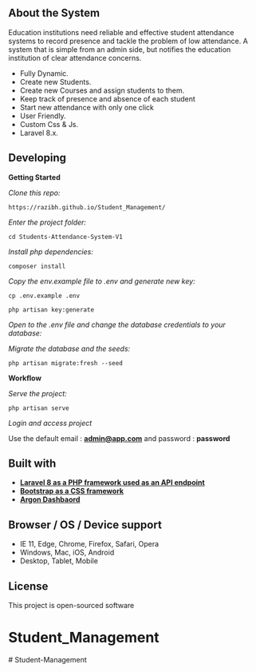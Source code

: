 ## About the System

Education institutions need reliable and effective student attendance systems to record presence and tackle the problem of low attendance. A system that is simple from an admin side, but notifies the education institution of clear attendance concerns.

-   Fully Dynamic.
-   Create new Students.
-   Create new Courses and assign students to them.
-   Keep track of presence and absence of each student
-   Start new attendance with only one click 
-   User Friendly.
-   Custom Css & Js.
-   Laravel 8.x.

## Developing

**Getting Started**

*Clone this repo:*

```
https://razibh.github.io/Student_Management/
```

*Enter the project folder:*

```
cd Students-Attendance-System-V1
```

*Install php dependencies:*

```
composer install
```

*Copy the env.example file to .env and generate new key:*

```
cp .env.example .env

php artisan key:generate
```

*Open to the .env file and change the database credentials to your database:*

*Migrate the database and the seeds:*

```
php artisan migrate:fresh --seed
```

**Workflow**

*Serve the project:*

```
php artisan serve
```

*Login and access project* 

Use the default email : **admin@app.com** and password : **password**

## Built with

-   **[Laravel 8 as a PHP framework used as an API endpoint](https://laravel.com/)**
-   **[Bootstrap as a CSS framework](https://getbootstrap.com/)**
-   **[Argon Dashbaord](https://demos.creative-tim.com/argon-dashboard/)**

## Browser / OS / Device support

-   IE 11, Edge, Chrome, Firefox, Safari, Opera
-   Windows, Mac, iOS, Android
-   Desktop, Tablet, Mobile

## License

This project is open-sourced software
# Student_Management
#   S t u d e n t - M a n a g e m e n t 
 
 